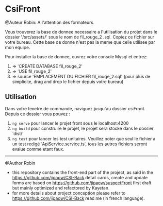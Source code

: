 # CsiFront

@Auteur Robin:
A l'attention des formateurs.

Vous trouverez la base de donnee necessaire a l'utilisation du projet dans le dossier '/src/assets/' sous le nom de fil_rouge_2
.sql. Copiez ce fichier sur votre bureau.
Cette base de donne n'est pas la meme que celle utilisee par mon equipe.

Pour installer la base de donnee, ouvrez votre console Mysql et entrez: 

1.  => 'CREATE DATABASE fil_rouge_2'
2.  => 'USE fil_rouge_2'
3.  => source 'EMPLACEMENT DU FICHIER fil_rouge_2.sql' (pour plus de simplicite, drag and drop le fichier depuis votre bureau)


## Utilisation

Dans votre fenetre de commande, naviguez jusqu'au dossier csiFront. Depuis ce dossier vous pouvez :

1. `ng serve` pour lancer le projet front sous le localhost:4200
2. `ng build` pour construire le projet, le projet sera stocke dans le dossier 'dist/'
3. `ng test` pour lancer les test unitaires. Veuillez noter que seul le fichier a un test redigé 'ApiService.service.ts', tous les autres fichiers seront evalue comme etant faux. 

________________________________________________________________________________________________________________________
@Author Robin

- this repository contains the front-end part of the project, as said in the https://github.com/jipaow/CSI-Back detail cards, create and update forms are based on https://github.com/jipaow/suspectFront first draft but mainly optimized and refactored by Kayetan.
- for more details about project conception please refer to https://github.com/jipaow/CSI-Back read me (in french language).
